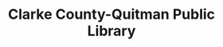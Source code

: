 ---
layout: repo
title: "Clarke County-Quitman Public Library"
id: 24132
permalink: repos/24132/
---
